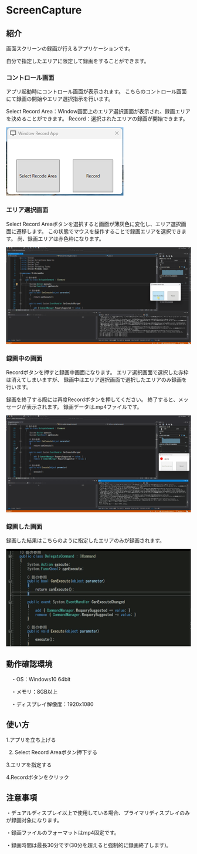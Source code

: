 # ScreenCapture
## 紹介
画面スクリーンの録画が行えるアプリケーションです。

自分で指定したエリアに限定して録画をすることができます。


### コントロール画面

アプリ起動時にコントロール画面が表示されます。
こちらのコントロール画面にて録画の開始やエリア選択指示を行います。

Select Record Area：Window画面上のエリア選択画面が表示され、録画エリアを決めることができます。
Record：選択されたエリアの録画が開始できます。

![png](https://github.com/Elsammit/Windows_ScreenCapture/blob/main/Sample/TitlePage.png)


### エリア選択画面

Select Record Areaボタンを選択すると画面が薄灰色に変化し、エリア選択画面に遷移します。
この状態でマウスを操作することで録画エリアを選択できます。
尚、録画エリアは赤色枠になります。

![gif](https://github.com/Elsammit/Windows_ScreenCapture/blob/main/Sample/WindowRec1.gif)


### 録画中の画面

Recordボタンを押すと録画中画面になります。
エリア選択画面で選択した赤枠は消えてしまいますが、
録画中はエリア選択画面で選択したエリアのみ録画を行います。

録画を終了する際には再度Recordボタンを押してください。
終了すると、メッセージが表示されます。
録画データは.mp4ファイルです。

![gif](https://github.com/Elsammit/Windows_ScreenCapture/blob/main/Sample/WindowRec2.gif)



### 録画した画面

録画した結果はこちらのように指定したエリアのみが録画されます。

![gif](https://github.com/Elsammit/Windows_ScreenCapture/blob/main/Sample/RecMovie.gif)


## 動作確認環境

　・OS：Windows10 64bit

　・メモリ：8GB以上
   
　・ディスプレイ解像度：1920x1080


## 使い方

1.アプリを立ち上げる

2. Select Record Areaボタン押下する

3.エリアを指定する

4.Recordボタンをクリック


## 注意事項
・デュアルディスプレイ以上で使用している場合、プライマリディスプレイのみが録画対象になります。

・録画ファイルのフォーマットはmp4固定です。

・録画時間は最長30分です(30分を超えると強制的に録画終了します)。
